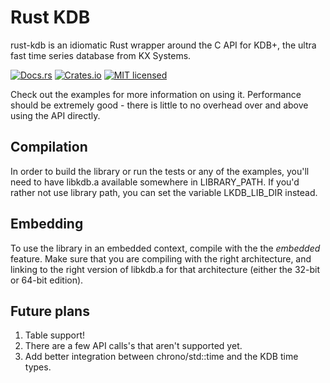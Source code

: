 # Rust KDB

rust-kdb is an idiomatic Rust wrapper around the C API for KDB+, the ultra fast time series database from KX Systems.

[![Docs.rs][docs-badge]][docs-url]
[![Crates.io][crates-badge]][crates-url]
[![MIT licensed][mit-badge]][mit-url]

[docs-badge]: https://docs.rs/kdb/badge.svg
[docs-url]: https://docs.rs/kdb
[crates-badge]: https://img.shields.io/crates/v/kdb.svg
[crates-url]: https://crates.io/crates/kdb
[mit-badge]: https://img.shields.io/badge/license-MIT-blue.svg
[mit-url]: LICENSE

Check out the examples for more information on using it. Performance should be extremely good -
there is little to no overhead over and above using the API directly.

## Compilation

In order to build the library or run the tests or any of the examples, you'll need to have libkdb.a available somewhere in LIBRARY_PATH. If you'd rather not use library path, you can set the variable LKDB_LIB_DIR instead.

## Embedding

To use the library in an embedded context, compile with the the _embedded_ feature. Make sure that you are compiling with the right architecture, and linking to the right version of libkdb.a for that architecture (either the 32-bit or 64-bit edition).

## Future plans

1. Table support!
2. There are a few API calls's that aren't supported yet.
3. Add better integration between chrono/std::time and the KDB time types.
